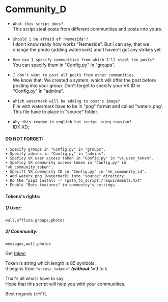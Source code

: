 # Community_D

* `What this script does?`  
    This script steal posts from different communities and posts into yours.

* `Should I be afraid of "Nemezida"?`  
    I don't know really how works "Nemezida".
    But I can say, that we change the photo (adding watermark)
    and I haven't got any strikes yet.

* `How can I specify communities from which I'll steal the posts?`  
    You can specify them in "Config.py" in "groups".

* `I don't want to post all posts from other communities.`  
    We know that.
    We created a system, which will offer the post before posting into your group.
    Don't forget to specify your VK ID in "Config.py" in "admins".

* `Which watermark will be adding to post's image?`  
    File with watermark have to be in "png" format and called "waterx.png'.
    This file have to place in "source" folder.
    
* `Why this readme in english but script using russian?`  
    IDK XD;




#### DO NOT FORGET:
    • Specify groups in "Config.py" in "groups".
    • Specify admins in "Config.py" in "admins".
    • Speficy VK user access token in "Config.py" in "vk_user_token".  
    • Speficy VK community access token in "Config.py" in "vk_community_token".
    • Specift VK community ID in "Config.py" in "vk_community_id".  
    • Add waterx.png (watermark) into "source" directory.  
    • Do the "pip3 install -r (path_to_script)/requirements.txt"
    • Enable "Bots features" in community's settings.

#### Tokens's rights:  
##### 1) User: 
    wall,offline,groups,photos
##### 2) Community:
    messages,wall,photos

Get [token](https://oauth.vk.com/authorize?client_id=6949573&scope=wall,offline,groups,photos&redirect_uri=https://oauth.vk.com/blank.html&display=page&response_type=token&revoke=1 "Get user's access token VK")

Token is string which length is 85 symbols.  
It begins from `"access_token="` ***(without '=')*** to `&`   


That's all what I have to say.  
Hope that this script will help you with your communities.

Best regards `icYFTL`


